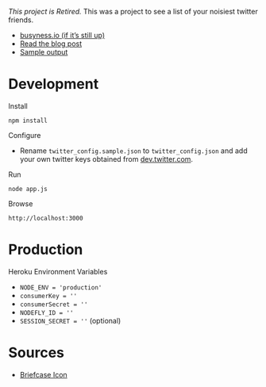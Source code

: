 *This project is Retired.* This was a project to see a list of your noisiest twitter friends.

* [busyness.io (if it’s still up)](http://busyness.io)
* [Read the blog post](https://www.zachleat.com/web/busyness/)
* [Sample output](https://www.zachleat.com/busyness-sample/)

# Development

Install

    npm install

Configure

* Rename `twitter_config.sample.json` to `twitter_config.json` and add your own twitter keys obtained from [dev.twitter.com](https://dev.twitter.com/).

Run

    node app.js

Browse

    http://localhost:3000

# Production

Heroku Environment Variables

* `NODE_ENV = 'production'`
* `consumerKey = ''`
* `consumerSecret = ''`
* `NODEFLY_ID = ''`
* `SESSION_SECRET = ''` (optional)

# Sources

* [Briefcase Icon](http://www.iconfinder.com/icondetails/61690/128/briefcase_carreer_suitcase_icon)
